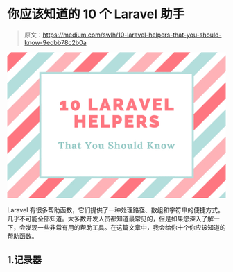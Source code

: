 # 你应该知道的 10 个 Laravel 助手

> 原文：<https://medium.com/swlh/10-laravel-helpers-that-you-should-know-9edbb78c2b0a>

![](img/5b87b927e016d5fde666cd541f46b0c3.png)

Laravel 有很多帮助函数，它们提供了一种处理路径、数组和字符串的便捷方式。几乎不可能全部知道。大多数开发人员都知道最常见的，但是如果您深入了解一下，会发现一些非常有用的帮助工具。在这篇文章中，我会给你十个你应该知道的帮助函数。

## 1.记录器